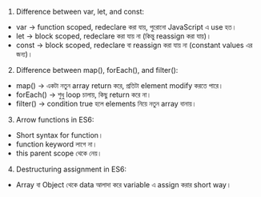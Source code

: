 1) Difference between var, let, and const:
- var → function scoped, redeclare করা যায়, পুরোনো JavaScript এ use হত।
- let → block scoped, redeclare করা যায় না (কিন্তু reassign করা যায়)।
- const → block scoped, redeclare বা reassign করা যায় না (constant values এর জন্য)।

2) Difference between map(), forEach(), and filter():
- map() → একটা নতুন array return করে, প্রতিটা element modify করতে পারে।
- forEach() → শুধু loop চালায়, কিছু return করে না।
- filter() → condition true হলে elements নিয়ে নতুন array বানায়।

3) Arrow functions in ES6:
- Short syntax for function।
- function keyword লাগে না।
- this parent scope থেকে নেয়।

4) Destructuring assignment in ES6:
- Array বা Object থেকে data আলাদা করে variable এ assign করার short way।

